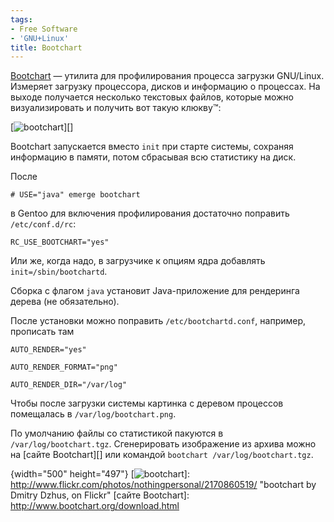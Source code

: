 ```yaml
---
tags:
- Free Software
- 'GNU+Linux'
title: Bootchart
---
```


[Bootchart][] — утилита для профилирования процесса загрузки GNU/Linux.
Измеряет загрузку процессора, дисков и информацию о процессах. На выходе
получается несколько текстовых файлов, которые можно визуализировать и
получить вот такую клюкву™:

[![bootchart][1]][]

Bootchart запускается вместо `init` при старте системы, сохраняя
информацию в памяти, потом сбрасывая всю статистику на диск.

После

    # USE="java" emerge bootchart

в Gentoo для включения профилирования достаточно поправить
`/etc/conf.d/rc`:

    RC_USE_BOOTCHART="yes"

Или же, когда надо, в загрузчике к опциям ядра добавлять
`init=/sbin/bootchartd`.

Сборка с флагом `java` установит Java-приложение для рендеринга дерева
(не обязательно).

После установки можно поправить `/etc/bootchartd.conf`, например,
прописать там

    AUTO_RENDER="yes"

    AUTO_RENDER_FORMAT="png"

    AUTO_RENDER_DIR="/var/log"

Чтобы после загрузки системы картинка с деревом процессов помещалась в
`/var/log/bootchart.png`.

По умолчанию файлы со статистикой пакуются в `/var/log/bootchart.tgz`.
Сгенерировать изображение из архива можно на [сайте Bootchart][] или
командой `bootchart /var/log/bootchart.tgz`.

  [Bootchart]: http://www.bootchart.org/
  [1]: http://farm3.static.flickr.com/2118/2170860519_5ee91fae62.jpg
  {width="500" height="497"}
  [![bootchart][1]]: http://www.flickr.com/photos/nothingpersonal/2170860519/
    "bootchart by Dmitry Dzhus, on Flickr"
  [сайте Bootchart]: http://www.bootchart.org/download.html
